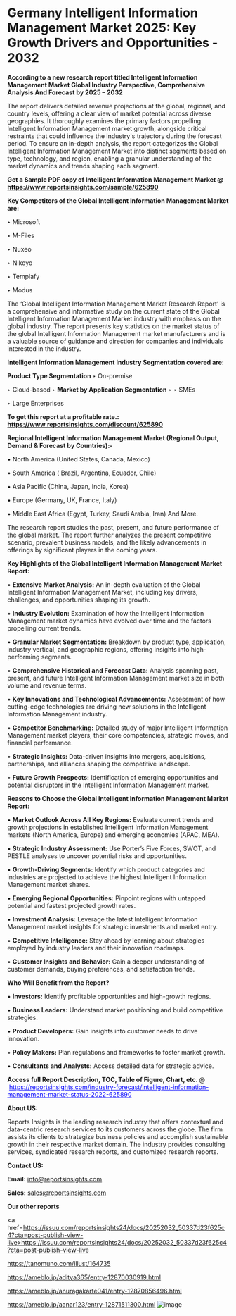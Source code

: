 # Germany Intelligent Information Management Market 2025: Key Growth Drivers and Opportunities - 2032

<strong>According to a new research report titled Intelligent Information Management Market Global Industry Perspective, Comprehensive Analysis And Forecast by 2025 – 2032</strong>

The report delivers detailed revenue projections at the global, regional, and country levels, offering a clear view of market potential across diverse geographies. It thoroughly examines the primary factors propelling Intelligent Information Management market growth, alongside critical restraints that could influence the industry's trajectory during the forecast period. To ensure an in-depth analysis, the report categorizes the Global Intelligent Information Management Market into distinct segments based on type, technology, and region, enabling a granular understanding of the market dynamics and trends shaping each segment.

<strong>Get a Sample PDF copy of Intelligent Information Management Market </strong><strong>@<a href=https://www.reportsinsights.com/sample/625890 style=color:#0000ff;> https://www.reportsinsights.com/sample/625890</a></strong></font>

<strong>Key Competitors of the Global Intelligent Information Management Market are:</strong>

‣ Microsoft

‣ M-Files

‣ Nuxeo

‣ Nikoyo

‣ Templafy

‣ Modus

The ‘Global Intelligent Information Management Market Research Report’ is a comprehensive and informative study on the current state of the Global Intelligent Information Management Market industry with emphasis on the global industry. The report presents key statistics on the market status of the global Intelligent Information Management market manufacturers and is a valuable source of guidance and direction for companies and individuals interested in the industry.

<strong>Intelligent Information Management Industry Segmentation covered are:</strong>

<strong>Product Type Segmentation</strong>
‣
On-premise

‣ Cloud-based
‣ 
<strong>Market by Application Segmentation</strong>
‣
‣  SMEs

‣ Large Enterprises

<strong>To get this report at a profitable rate.: <a href=https://www.reportsinsights.com/discount/625890 style=color:#0000ff;>https://www.reportsinsights.com/discount/625890</a></strong></font>

<strong>Regional Intelligent Information Management Market (Regional Output, Demand &amp; Forecast by Countries):-</strong>

• North America (United States, Canada, Mexico)

• South America ( Brazil, Argentina, Ecuador, Chile)

• Asia Pacific (China, Japan, India, Korea)

• Europe (Germany, UK, France, Italy)

• Middle East Africa (Egypt, Turkey, Saudi Arabia, Iran) And More.

The research report studies the past, present, and future performance of the global market. The report further analyzes the present competitive scenario, prevalent business models, and the likely advancements in offerings by significant players in the coming years.

<strong>Key Highlights of the Global Intelligent Information Management Market Report:</strong>

• <strong>Extensive Market Analysis:</strong> An in-depth evaluation of the Global Intelligent Information Management Market, including key drivers, challenges, and opportunities shaping its growth.

• <strong>Industry Evolution:</strong> Examination of how the Intelligent Information Management market dynamics have evolved over time and the factors propelling current trends.

• <strong>Granular Market Segmentation:</strong> Breakdown by product type, application, industry vertical, and geographic regions, offering insights into high-performing segments.

• <strong>Comprehensive Historical and Forecast Data:</strong> Analysis spanning past, present, and future Intelligent Information Management market size in both volume and revenue terms.

• <strong>Key Innovations and Technological Advancements:</strong> Assessment of how cutting-edge technologies are driving new solutions in the Intelligent Information Management industry.

• <strong>Competitor Benchmarking:</strong> Detailed study of major Intelligent Information Management market players, their core competencies, strategic moves, and financial performance.

• <strong>Strategic Insights:</strong> Data-driven insights into mergers, acquisitions, partnerships, and alliances shaping the competitive landscape.

• <strong>Future Growth Prospects:</strong> Identification of emerging opportunities and potential disruptors in the Intelligent Information Management market.

<strong>Reasons to Choose the Global Intelligent Information Management Market Report:</strong>

• <strong>Market Outlook Across All Key Regions:</strong> Evaluate current trends and growth projections in established Intelligent Information Management markets (North America, Europe) and emerging economies (APAC, MEA).

• <strong>Strategic Industry Assessment:</strong> Use Porter’s Five Forces, SWOT, and PESTLE analyses to uncover potential risks and opportunities.

• <strong>Growth-Driving Segments:</strong> Identify which product categories and industries are projected to achieve the highest Intelligent Information Management market shares.

• <strong>Emerging Regional Opportunities:</strong> Pinpoint regions with untapped potential and fastest projected growth rates.

• <strong>Investment Analysis:</strong> Leverage the latest Intelligent Information Management market insights for strategic investments and market entry.

• <strong>Competitive Intelligence:</strong> Stay ahead by learning about strategies employed by industry leaders and their innovation roadmaps.

• <strong>Customer Insights and Behavior:</strong> Gain a deeper understanding of customer demands, buying preferences, and satisfaction trends.

<strong>Who Will Benefit from the Report?</strong>

• <strong>Investors:</strong> Identify profitable opportunities and high-growth regions.

• <strong>Business Leaders:</strong> Understand market positioning and build competitive strategies.

• <strong>Product Developers:</strong> Gain insights into customer needs to drive innovation.

• <strong>Policy Makers:</strong> Plan regulations and frameworks to foster market growth.

• <strong>Consultants and Analysts:</strong> Access detailed data for strategic advice.
</ul>
<strong>Access full Report Description, TOC, Table of Figure, Chart, etc. </strong>@  <a href=https://reportsinsights.com/industry-forecast/intelligent-information-management-market-status-2022-625890 style=color:#0000ff;>https://reportsinsights.com/industry-forecast/intelligent-information-management-market-status-2022-625890</a></font>

<strong><strong>About US</strong>:</strong>

Reports Insights is the leading research industry that offers contextual and data-centric research services to its customers across the globe. The firm assists its clients to strategize business policies and accomplish sustainable growth in their respective market domain. The industry provides consulting services, syndicated research reports, and customized research reports.

<strong>Contact US:</strong>

<p class=""""><b>Email:</b> <a href=mailto:info@reportsinsights.com>info@reportsinsights.com</a></p>
<p class=""""><b>Sales:</b> <a href=mailto:sales@reportsinsights.com>sales@reportsinsights.com</a></p>

<strong>Our other reports</strong>

<a href=https://issuu.com/reportsinsights24/docs/20252032_50337d23f625c4?cta=post-publish-view-live>https://issuu.com/reportsinsights24/docs/20252032_50337d23f625c4?cta=post-publish-view-live</a>

<a href=https://tanomuno.com/illust/164735>https://tanomuno.com/illust/164735</a>

<a href=https://ameblo.jp/aditya365/entry-12870030919.html>https://ameblo.jp/aditya365/entry-12870030919.html</a>

<a href=https://ameblo.jp/anuragakarte041/entry-12870856496.html>https://ameblo.jp/anuragakarte041/entry-12870856496.html</a>

<a href=https://ameblo.jp/aanar123/entry-12871511300.html>https://ameblo.jp/aanar123/entry-12871511300.html</a>
![image](https://github.com/user-attachments/assets/5c5ff30f-e2af-40e7-a38d-5a0e94821abc)

